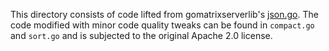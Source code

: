 This directory consists of code lifted from gomatrixserverlib's [json.go](https://github.com/matrix-org/gomatrixserverlib/blob/124228cb95480ceb086d9dd4c1b4e48490c83727/json.go).
The code modified with minor code quality tweaks can be found in `compact.go` and `sort.go` and is subjected to the original Apache 2.0 license.
